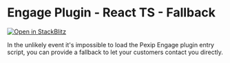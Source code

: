 # Engage Plugin - React TS - Fallback

[![Open in StackBlitz](https://developer.stackblitz.com/img/open_in_stackblitz.svg)](https://stackblitz.com/fork/github/skedify/booking-plugin-examples/tree/develop/react-ts/fallback?file=src%2FApp.tsx)

In the unlikely event it's impossible to load the Pexip Engage plugin entry script, you can provide a fallback to let your customers contact you directly.
